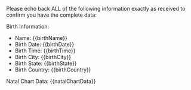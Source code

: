 Please echo back ALL of the following information exactly as received to confirm you have the complete data:

Birth Information:

- Name: {{birthName}}
- Birth Date: {{birthDate}}
- Birth Time: {{birthTime}}
- Birth City: {{birthCity}}
- Birth State: {{birthState}}
- Birth Country: {{birthCountry}}

Natal Chart Data:
{{natalChartData}}
